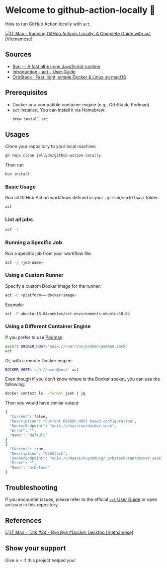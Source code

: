 # Welcome to github-action-locally 👋

How to run GitHub Action locally with `act`.

[![IT Man - Running GitHub Actions Locally: A Complete Guide with act [Vietnamese]](https://i.ytimg.com/vi/nklNK13G7u4/hqdefault.jpg)](https://www.youtube.com/watch?v=nklNK13G7u4)

## Sources

- [Bun — A fast all-in-one JavaScript runtime](https://bun.sh/)
- [Introduction - act - User Guide](https://nektosact.com/introduction.html)
- [OrbStack · Fast, light, simple Docker & Linux on macOS](https://orbstack.dev/)

## Prerequisites

- Docker or a compatible container engine (e.g., OrbStack, Podman)
- `act` installed. You can install it via Homebrew:
  ```bash
  brew install act
  ```

## Usages

Clone your repository to your local machine:
```sh
gh repo clone jellydn/github-action-locally
```
Then run 
```sh
bun install
```

### Basic Usage

Run all GitHub Action workflows defined in your `.github/workflows/` folder:

```bash
act
```

### List all jobs

```bash
act -l
```

### Running a Specific Job

Run a specific job from your workflow file:

```bash
act -j <job-name>
```

### Using a Custom Runner

Specify a custom Docker image for the runner:

```bash
act -P <platform>=<docker-image>
```

Example:

```bash
act -P ubuntu-18.04=nektos/act-environments-ubuntu:18.04
```

### Using a Different Container Engine

If you prefer to use [Podman](https://podman-desktop.io/):

```bash
export DOCKER_HOST='unix:///var/run/podman/podman.sock'
act
```

Or, with a remote Docker engine:

```bash
DOCKER_HOST='ssh://user@host' act
```

Even though if you don't know where is the Docker socket, you can use the following:

```bash
docker context ls --format json | jq
```

Then you would have similar output:
```bash
{
  "Current": false,
  "Description": "Current DOCKER_HOST based configuration",
  "DockerEndpoint": "unix:///var/run/docker.sock",
  "Error": "",
  "Name": "default"
}
{
  "Current": true,
  "Description": "OrbStack",
  "DockerEndpoint": "unix:///Users/huynhdung/.orbstack/run/docker.sock",
  "Error": "",
  "Name": "orbstack"
}
```

## Troubleshooting

If you encounter issues, please refer to the official [`act` User Guide](https://nektosact.com/introduction.html) or open an issue in this repository.

## References

[![IT Man - Talk #34 - Bye Bye #Docker Desktop [Vietnamese]](https://i.ytimg.com/vi/llThjxFb7KU/mqdefault.jpg)](https://www.youtube.com/watch?v=llThjxFb7KU)


## Show your support

Give a ⭐️ if this project helped you!
